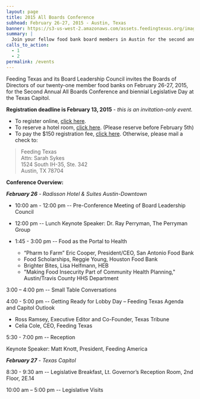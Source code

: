 ```yaml
---
layout: page
title: 2015 All Boards Conference
subhead: February 26-27, 2015 - Austin, Texas
banner: https://s3-us-west-2.amazonaws.com/assets.feedingtexas.org/images/banners/banner-02.jpg
summary: |
  Join your fellow food bank board members in Austin for the second annual All Boards Conference and biennial Legislative Day at the Texas Capitol. (Invite Only Event)
calls_to_action:
  - 1
  - 2
permalink: /events
---
```

Feeding Texas and its Board Leadership Council invites the Boards of Directors of our twenty-one member food banks on February 26-27, 2015, for the Second Annual All Boards Conference and biennial Legislative Day at the Texas Capitol.

**Registration deadline is February 13, 2015** - *this is an invitation-only event.* 

* To register online, [click here](http://bit.ly/ABC-registration). 
* To reserve a hotel room, [click here](https://resweb.passkey.com/go/FeedingTexas). (Please reserve before February 5th)
* To pay the $150 registration fee, [click here](https://www.paypal.com/cgi-bin/webscr?cmd=_s-xclick&hosted_button_id=UZ4MUEBLNNFG8). Otherwise, please mail a check to:   

> Feeding Texas   
> Attn: Sarah Sykes   
> 1524 South IH-35, Ste. 342   
> Austin, TX 78704

**Conference Overview:** 

*__February 26__ - Radisson Hotel & Suites Austin-Downtown* 

* 10:00 am - 12:00 pm -- Pre-Conference Meeting of Board Leadership Council

* 12:00 pm -- Lunch 
    Keynote Speaker:  Dr. Ray Perryman, The Perryman Group

* 1:45 - 3:00 pm -- Food as the Portal to Health 
  * “Pharm to Farm” Eric Cooper, President/CEO, San Antonio Food Bank   
  * Food Scholarships, Reggie Young, Houston Food Bank   
  * Brighter Bites, Lisa Helfmann, HEB    
  * "Making Food Insecurity Part of Community Health Planning," Austin/Travis County HHS Department   

3:00 – 4:00 pm -- Small Table Conversations 

4:00 - 5:00 pm -- Getting Ready for Lobby Day – Feeding Texas Agenda and Capitol Outlook

* Ross Ramsey, Executive Editor and Co-Founder, Texas Tribune
* Celia Cole, CEO, Feeding Texas

5:30 - 7:00 pm -- Reception

Keynote Speaker:  Matt Knott, President, Feeding America

*__February 27__ - Texas Capitol*

8:30 - 9:30 am -- Legislative Breakfast, Lt. Governor’s Reception Room, 2nd Floor, 2E.14

10:00 am – 5:00 pm -- Legislative Visits 


